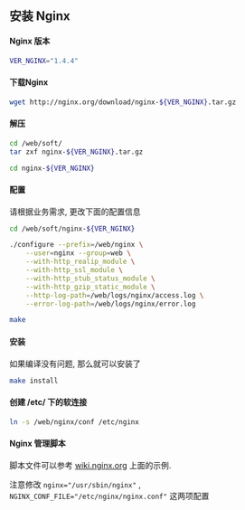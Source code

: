 ## 安装 Nginx

#### Nginx 版本

```bash
VER_NGINX="1.4.4"
```

#### 下载Nginx

```bash
wget http://nginx.org/download/nginx-${VER_NGINX}.tar.gz
```

#### 解压
```bash
cd /web/soft/
tar zxf nginx-${VER_NGINX}.tar.gz

cd nginx-${VER_NGINX}
```

#### 配置
请根据业务需求, 更改下面的配置信息

```bash
cd /web/soft/nginx-${VER_NGINX}

./configure --prefix=/web/nginx \
    --user=nginx --group=web \
    --with-http_realip_module \
    --with-http_ssl_module \
    --with-http_stub_status_module \
    --with-http_gzip_static_module \
    --http-log-path=/web/logs/nginx/access.log \
    --error-log-path=/web/logs/nginx/error.log 

make
```

#### 安装
如果编译没有问题, 那么就可以安装了

```bash
make install
```

#### 创建 /etc/ 下的软连接

```bash
ln -s /web/nginx/conf /etc/nginx
```

#### Nginx 管理脚本
脚本文件可以参考 [wiki.nginx.org](http://wiki.nginx.org/RedHatNginxInitScript "/etc/init.d/nginx") 上面的示例.

注意修改 `nginx="/usr/sbin/nginx"` , `NGINX_CONF_FILE="/etc/nginx/nginx.conf"` 这两项配置


